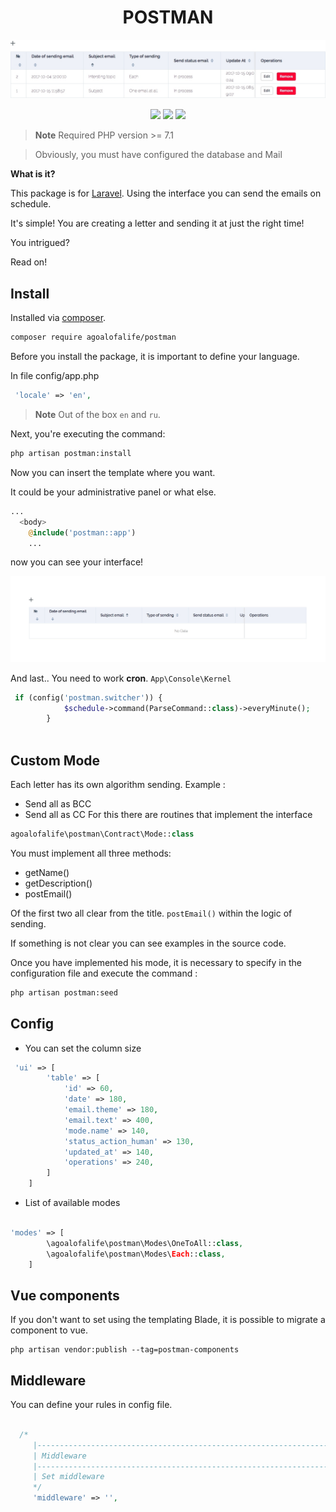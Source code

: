 
<h1 align="center">POSTMAN</h1>

<p align="center"><img src="https://github.com/agoalofalife/postman/blob/master/preview.jpg"></p>


<p align="center">
 <a href="https://scrutinizer-ci.com/g/agoalofalife/postman/?branch=master"><img src="https://scrutinizer-ci.com/g/agoalofalife/postman/badges/quality-score.png?b=master"></a>
  <a href="https://scrutinizer-ci.com/g/agoalofalife/postman/?branch=master"><img src="https://scrutinizer-ci.com/g/agoalofalife/postman/badges/coverage.png?b=master"></a>
 <a href="https://scrutinizer-ci.com/g/agoalofalife/postman/?branch=master"><img src="https://scrutinizer-ci.com/g/agoalofalife/postman/badges/build.png?b=master"></a>
 </p>

> **Note** Required PHP version >= 7.1 

> Obviously, you must have configured the database and Mail

**What is it?** 

This package is for [Laravel](laravel.com). Using the interface you can send the emails on schedule.

It's simple! You are creating a letter and sending it at just the right time!

You intrigued?

Read on!

## Install
Installed via [composer](https://getcomposer.org/).

```bash
composer require agoalofalife/postman

```
Before you install the package, it is important to define your language.

In file config/app.php

```php
 'locale' => 'en',
```
> **Note** Out of the box `en` and `ru`.

Next, you're executing the command:

```bash
php artisan postman:install
```
Now you can insert the template where you want. 

It could be your administrative panel or what else.

```php
...
  <body>
    @include('postman::app')
    ...
```

now you can see your interface!

![postman](https://github.com/agoalofalife/postman/blob/master/start-page.jpg)

And last.. You need to work **cron**.
`App\Console\Kernel`

```php
 if (config('postman.switcher')) {
            $schedule->command(ParseCommand::class)->everyMinute();
        }
        
```
## Custom Mode
Each letter has its own algorithm sending. Example :
- Send all as BCC
- Send all as CC
For this there are routines that implement the interface

```php
agoalofalife\postman\Contract\Mode::class
```

You must implement all three methods:
* getName()
* getDescription()
* postEmail()

Of the first two all clear from the title.
`postEmail()` within the logic of sending. 

If something is not clear you can see examples in the source code.


Once you have implemented his mode, it is necessary to specify in the configuration file and execute the command :
```bash
php artisan postman:seed 
```

## Config
- You can set the column size

```php
 'ui' => [
        'table' => [
            'id' => 60,
            'date' => 180,
            'email.theme' => 180,
            'email.text' => 400,
            'mode.name' => 140,
            'status_action_human' => 130,
            'updated_at' => 140,
            'operations' => 240,
        ]
    ]
```

- List of available modes

```php

'modes' => [
        \agoalofalife\postman\Modes\OneToAll::class,
        \agoalofalife\postman\Modes\Each::class,
    ]
```
## Vue components
If you don't want to set using the templating Blade, it is possible to migrate a component to vue.
```
php artisan vendor:publish --tag=postman-components
```

## Middleware
You can define your rules in config file.
```php

  /*
     |--------------------------------------------------------------------------
     | Middleware
     |--------------------------------------------------------------------------
     | Set middleware
     */
     'middleware' => '',
```
